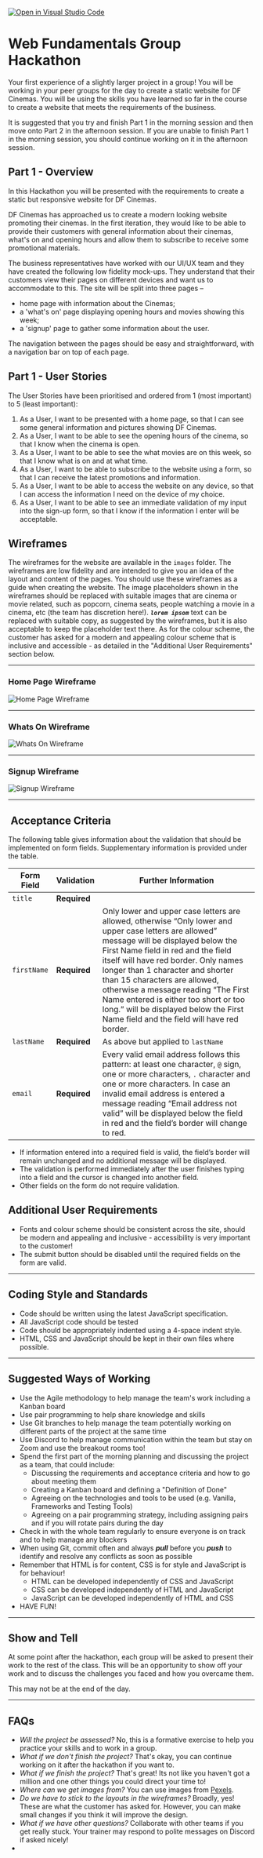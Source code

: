 [![Open in Visual Studio Code](https://classroom.github.com/assets/open-in-vscode-718a45dd9cf7e7f842a935f5ebbe5719a5e09af4491e668f4dbf3b35d5cca122.svg)](https://classroom.github.com/online_ide?assignment_repo_id=13863584&assignment_repo_type=AssignmentRepo)
# Web Fundamentals Group Hackathon

Your first experience of a slightly larger project in a group! You will be working in your peer groups for the day to create a static website for DF Cinemas. You will be using the skills you have learned so far in the course to create a website that meets the requirements of the business.

It is suggested that you try and finish Part 1 in the morning session and then move onto Part 2 in the afternoon session. If you are unable to finish Part 1 in the morning session, you should continue working on it in the afternoon session.

## Part 1 - Overview

In this Hackathon you will be presented with the requirements to create a static but responsive website for DF Cinemas.

DF Cinemas has approached us to create a modern looking website promoting their cinemas. In the first iteration, they would like to be able to provide their customers with general information about their cinemas, what's on and opening hours and allow them to subscribe to receive some promotional materials.

The business representatives have worked with our UI/UX team and they have created the following low fidelity mock-ups.  They understand that their customers view their pages on different devices and want us to accommodate to this. The site will be split into three pages –

- home page with information about the Cinemas;
- a 'what's on' page displaying opening hours and movies showing this week;
- a 'signup' page to gather some information about the user.

The navigation between the pages should be easy and straightforward, with a navigation bar on top of each page.

## Part 1 - User Stories

The User Stories have been prioritised and ordered from 1 (most important) to 5 (least important):

1. As a User, I want to be presented with a home page, so that I can see some general information and pictures showing DF Cinemas.
2. As a User, I want to be able to see the opening hours of the cinema, so that I know when the cinema is open.
3. As a User, I want to be able to see the what movies are on this week, so that I know what is on and at what time.
4. As a User, I want to be able to subscribe to the website using a form, so that I can receive the latest promotions and information.
5. As a User, I want to be able to access the website on any device, so that I can access the information I need on the device of my choice.
6. As a User, I want to be able to see an immediate validation of my input into the sign-up form, so that I know if the information I enter will be acceptable.

## Wireframes

The wireframes for the website are available in the `images` folder.  The wireframes are low fidelity and are intended to give you an idea of the layout and content of the pages.  You should use these wireframes as a guide when creating the website.  The image placeholders shown in the wireframes should be replaced with suitable images that are cinema or movie related, such as popcorn, cinema seats, people watching a movie in a cinema, etc (the team has discretion here!).  ***`lorem ipsom`*** text can be replaced with suitable copy, as suggested by the wireframes, but it is also acceptable to keep the placeholder text there.  As for the colour scheme, the customer has asked for a modern and appealing colour scheme that is inclusive and accessible - as detailed in the "Additional User Requirements" section below.

---

### Home Page Wireframe

![Home Page Wireframe](./images/DFCinemaHome.png)

---

### Whats On Wireframe

![Whats On Wireframe](./images/DFCinemaWhatsOn.png)

---

### Signup Wireframe

![Signup Wireframe](./images/DFCinemaSignUp.png)

---

##  Acceptance Criteria

The following table gives information about the validation that should be implemented on form fields.  Supplementary information is provided under the table.

| Form Field   | Validation       | Further Information |
| ----------- | ------------- | ------------------- |
| `title`           | **Required** |                                     |
|`firstName` | **Required** | Only lower and upper case letters are allowed, otherwise “Only lower and upper case letters are allowed” message will be displayed below the First Name field in red and the field itself will have red border.   Only names longer than 1 character and shorter than 15 characters are allowed, otherwise a message reading “The First Name entered is either too short or too long.” will be displayed below the First Name field and the field will have red border. |
| `lastName` | **Required** | As above but applied to `lastName` |
| `email`        | **Required** | Every valid email address follows this pattern: at least one character, `@` sign, one or more characters, `.` character and one or more characters. In case an invalid email address is entered a message reading “Email address not valid” will be displayed below the field in red and the field’s border will change to red. |

- If information entered into a required field is valid, the field’s border will remain unchanged and no additional message will be displayed.
- The validation is performed immediately after the user finishes typing into a field and the cursor is changed into another field.
- Other fields on the form do not require validation.

## Additional User Requirements

- Fonts and colour scheme should be consistent across the site, should be modern and appealing and inclusive - accessibility is very important to the customer!
- The submit button should be disabled until the required fields on the form are valid.

---

## Coding Style and Standards

- Code should be written using the latest JavaScript specification.
- All JavaScript code should be tested
- Code should be appropriately indented using a 4-space indent style.
- HTML, CSS and JavaScript should be kept in their own files where possible.

---

## Suggested Ways of Working

- Use the Agile methodology to help manage the team's work including a Kanban board
- Use pair programming to help share knowledge and skills
- Use Git branches to help manage the team potentially working on different parts of the project at the same time
- Use Discord to help manage communication within the team but stay on Zoom and use the breakout rooms too!
- Spend the first part of the morning planning and discussing the project as a team, that could include:
  - Discussing the requirements and acceptance criteria and how to go about meeting them
  - Creating a Kanban board and defining a "Definition of Done"
  - Agreeing on the technologies and tools to be used (e.g. Vanilla, Frameworks and Testing Tools)
  - Agreeing on a pair programming strategy, including assigning pairs and if you will rotate pairs during the day
- Check in with the whole team regularly to ensure everyone is on track and to help manage any blockers
- When using Git, commit often and always ***pull*** before you ***push*** to identify and resolve any conflicts as soon as possible
- Remember that HTML is for content, CSS is for style and JavaScript is for behaviour!
  - HTML can be developed independently of CSS and JavaScript
  - CSS can be developed independently of HTML and JavaScript
  - JavaScript can be developed independently of HTML and CSS
- HAVE FUN!

---

## Show and Tell

At some point after the hackathon, each group will be asked to present their work to the rest of the class. This will be an opportunity to show off your work and to discuss the challenges you faced and how you overcame them.

This may not be at the end of the day.

---

## FAQs

- *Will the project be assessed?*
    No, this is a formative exercise to help you practice your skills and to work in a group.
- *What if we don't finish the project?*
    That's okay, you can continue working on it after the hackathon if you want to.
- *What if we finish the project?*
    That's great! Its not like you haven't got a million and one other things you could direct your time to!
- *Where can we get images from?*
    You can use images from [Pexels](https://www.pexels.com/search/cinema/).
- *Do we have to stick to the layouts in the wireframes?*
    Broadly, yes!  These are what the customer has asked for.  However, you can make small changes if you think it will improve the design.
- *What if we have other questions?*
    Collaborate with other teams if you get really stuck.  Your trainer may respond to polite messages on Discord if asked nicely!
-
